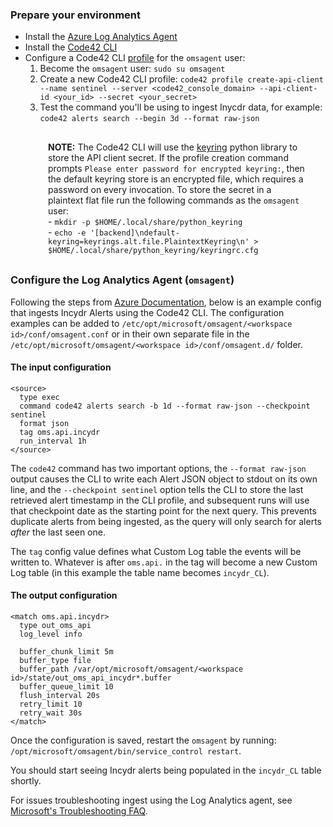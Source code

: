 
### Prepare your environment

- Install the [Azure Log Analytics Agent](https://learn.microsoft.com/en-us/azure/azure-monitor/agents/log-analytics-agent)
- Install the [Code42 CLI](https://clidocs.code42.com/en/stable/userguides/gettingstarted.html)
- Configure a Code42 CLI [profile](https://clidocs.code42.com/en/stable/userguides/profile.html) for the `omsagent` user:
    1. Become the `omsagent` user: `sudo su omsagent`
    2. Create a new Code42 CLI profile: `code42 profile create-api-client --name sentinel --server <code42_console_domain> --api-client-id <your_id> --secret <your_secret>`
    3. Test the command you'll be using to ingest Inycdr data, for example: `code42 alerts search --begin 3d --format raw-json`

<aside style="margin: 30px">
<p style="margin-left: 30px">
<b>NOTE:</b> The Code42 CLI will use the <a href=https://keyring.readthedocs.io>keyring</a> python library to store the
API client secret. If the profile creation command prompts <code>Please enter password for encrypted keyring:</code>,
then the default keyring store is an encrypted file, which requires a password on every invocation. To store the secret
in a plaintext flat file run the following commands as the <code>omsagent</code> user:<br>
    - <code>mkdir -p $HOME/.local/share/python_keyring</code><br>
    - <code>echo -e '[backend]\ndefault-keyring=keyrings.alt.file.PlaintextKeyring\n' > $HOME/.local/share/python_keyring/keyringrc.cfg</code>
</aside>

### Configure the Log Analytics Agent (`omsagent`)

Following the steps from [Azure Documentation](https://learn.microsoft.com/en-us/azure/azure-monitor/agents/data-sources-json),
below is an example config that ingests Incydr Alerts using the Code42 CLI. The configuration examples can be added to
`/etc/opt/microsoft/omsagent/<workspace id>/conf/omsagent.conf` or in their own separate file in the
`/etc/opt/microsoft/omsagent/<workspace id>/conf/omsagent.d/` folder.

#### The input configuration

```
<source>
  type exec
  command code42 alerts search -b 1d --format raw-json --checkpoint sentinel
  format json
  tag oms.api.incydr
  run_interval 1h
</source>
```

The `code42` command has two important options, the `--format raw-json` output causes the CLI to write each Alert JSON
object to stdout on its own line, and the `--checkpoint sentinel` option tells the CLI to store the last retrieved alert
timestamp in the CLI profile, and subsequent runs will use that checkpoint date as the starting point for the next query.
This prevents duplicate alerts from being ingested, as the query will only search for alerts _after_ the last seen one.

The `tag` config value defines what Custom Log table the events will be written to. Whatever is after `oms.api.` in the
tag will become a new Custom Log table (in this example the table name becomes `incydr_CL`).

#### The output configuration

```
<match oms.api.incydr>
  type out_oms_api
  log_level info

  buffer_chunk_limit 5m
  buffer_type file
  buffer_path /var/opt/microsoft/omsagent/<workspace id>/state/out_oms_api_incydr*.buffer
  buffer_queue_limit 10
  flush_interval 20s
  retry_limit 10
  retry_wait 30s
</match>
```

Once the configuration is saved, restart the `omsagent` by running: `/opt/microsoft/omsagent/bin/service_control restart`.

You should start seeing Incydr alerts being populated in the `incydr_CL` table shortly.

For issues troubleshooting ingest using the Log Analytics agent, see [Microsoft's Troubleshooting FAQ](https://github.com/microsoft/OMS-Agent-for-Linux/blob/master/docs/Troubleshooting.md).
